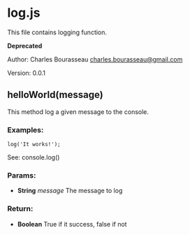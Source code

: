 

<!-- Start /home/charles/Repositories/doxstrap/examples/fixtures/tags.coffee -->





# log.js

This file contains logging function.



**Deprecated**



Author: Charles Bourasseau <charles.bourasseau@gmail.com>



Version: 0.0.1














## helloWorld(message)



This method log a given message to the console.
### Examples:

    log('It works!');









See: console.log()



### Params: 

* **String** *message* The message to log




### Return:

* **Boolean** True if it success, false if not







<!-- End /home/charles/Repositories/doxstrap/examples/fixtures/tags.coffee -->


